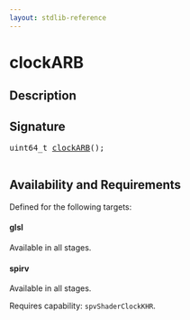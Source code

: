```yaml
---
layout: stdlib-reference
---
```


# clockARB

## Description





## Signature 

<pre>
uint64_t <a href="clockarb-567">clockARB</a>();

</pre>

## Availability and Requirements

Defined for the following targets:

#### glsl
Available in all stages.

#### spirv
Available in all stages.

Requires capability: `spvShaderClockKHR`.


